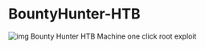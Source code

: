 # BountyHunter-HTB

![img](https://miro.medium.com/max/597/1*wAqEuokYuP_GnrKegetVPA.png)
Bounty Hunter HTB Machine one click root exploit
